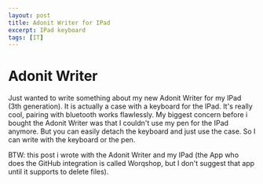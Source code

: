 ```yaml
---
layout: post
title: Adonit Writer for IPad
excerpt: IPad keyboard
tags: [IT]
---
```


# Adonit Writer

Just wanted to write something about my new Adonit Writer for my IPad (3th generation). It is actually a case with a keyboard for the IPad. It's really cool, pairing with bluetooth works flawlessly. My biggest concern before i bought the Adonit Writer was that I couldn't use my pen for the IPad anymore. But you can easily detach the keyboard and just use the case. So I can write with the keyboard or the pen. 

BTW: this post i wrote with the Adonit Writer and my IPad (the App who does the GitHub integration is called Worqshop, but I don't suggest that app until it supports to delete files).